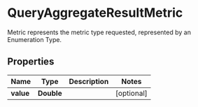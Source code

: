 

# QueryAggregateResultMetric

Metric represents the metric type requested, represented by an Enumeration Type.

## Properties

Name | Type | Description | Notes
------------ | ------------- | ------------- | -------------
**value** | **Double** |  |  [optional]



